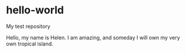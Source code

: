 # hello-world
My test repository

Hello, my name is Helen.  I am amazing, and someday I will own my very own tropical island.  
